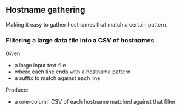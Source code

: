 ## Hostname gathering

Making it easy to gather hostnames that match a certain pattern.

### Filtering a large data file into a CSV of hostnames

Given:

* a large input text file
* where each line ends with a hostname pattern
* a suffix to match against each line

Produce:

* a one-column CSV of each hostname matched against that filter
